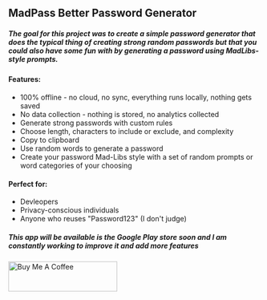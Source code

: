 ## MadPass Better Password Generator

##### The goal for this project was to create a simple password generator that does the typical thing of creating strong random passwords but that you could also have some fun with by generating a password using MadLibs-style prompts. 

#### Features:
* 100% offline - no cloud, no sync, everything runs locally, nothing gets saved
* No data collection - nothing is stored, no analytics collected
* Generate strong passwords with custom rules
* Choose length, characters to include or exclude, and complexity
* Copy to clipboard
* Use random words to generate a password
* Create your password Mad-Libs style with a set of random prompts or word categories of your choosing
  
#### Perfect for:
*  Devleopers
*  Privacy-conscious individuals
*  Anyone who reuses "Password123" (I don't judge)


##### This app will be available is the Google Play store soon and I am constantly working to improve it and add more features

<a href="https://www.buymeacoffee.com/eloliver04x" target="_blank"><img src="https://cdn.buymeacoffee.com/buttons/v2/default-green.png" alt="Buy Me A Coffee" style="height: 60px !important;width: 217px !important;" ></a>
